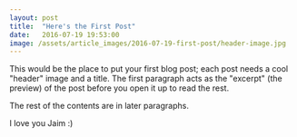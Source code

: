 ```yaml
---
layout: post
title:  "Here's the First Post"
date:   2016-07-19 19:53:00
image: /assets/article_images/2016-07-19-first-post/header-image.jpg
---
```


This would be the place to put your first blog post; each post needs a cool "header" image and a title. The first paragraph acts as the "excerpt" (the preview) of the post before you open it up to read the rest.

The rest of the contents are in later paragraphs.

I love you Jaim :)

